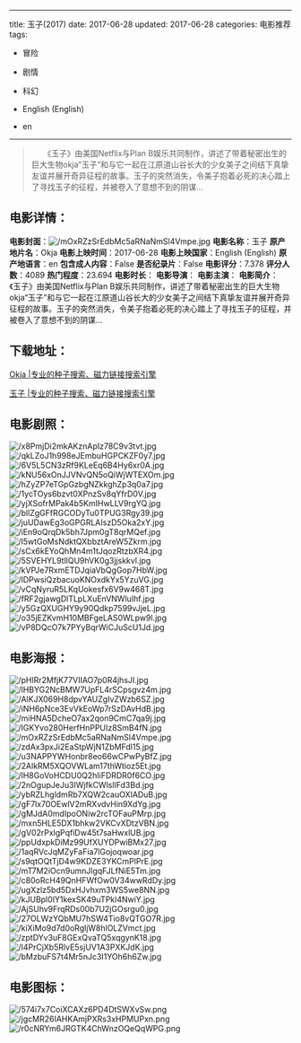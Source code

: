 
---
title: 玉子(2017)
date: 2017-06-28
updated: 2017-06-28
categories: 电影推荐
tags:
- 冒险
- 剧情
- 科幻

- English (English)
- en
---


> 　　《玉子》由美国Netflix与Plan B娱乐共同制作，讲述了带着秘密出生的巨大生物okja“玉子”和与它一起在江原道山谷长大的少女美子之间结下真挚友谊并展开奇异征程的故事。玉子的突然消失，令美子抱着必死的决心踏上了寻找玉子的征程，并被卷入了意想不到的阴谋...

## **电影详情**：

**电影封面**：<img src="https://image.tmdb.org/t/p/w200/mOxRZzSrEdbMc5aRNaNmSl4Vmpe.jpg" alt="/mOxRZzSrEdbMc5aRNaNmSl4Vmpe.jpg" title="/mOxRZzSrEdbMc5aRNaNmSl4Vmpe.jpg">
**电影名称**：玉子
**原产地片名**：Okja
**电影上映时间**：2017-06-28
**电影上映国家**：English (English)
**原产地语言**：en
**包含成人内容**：False
**是否纪录片**：False
**电影评分**：7.378
**评分人数**：4089
**热门程度**：23.694
**电影时长**：
**电影导演**：
**电影主演**：
**电影简介**：　　《玉子》由美国Netflix与Plan B娱乐共同制作，讲述了带着秘密出生的巨大生物okja“玉子”和与它一起在江原道山谷长大的少女美子之间结下真挚友谊并展开奇异征程的故事。玉子的突然消失，令美子抱着必死的决心踏上了寻找玉子的征程，并被卷入了意想不到的阴谋...

## **下载地址**：
[Okja |专业的种子搜索、磁力链接搜索引擎](https://movie.amd794.com:2083/?search=Okja&ordering=&mode=match_phrase&page_size=10&page=1)

[玉子 |专业的种子搜索、磁力链接搜索引擎](https://movie.amd794.com:2083/?search=%E7%8E%89%E5%AD%90&ordering=&mode=match_phrase&page_size=10&page=1)
 

## **电影剧照**：
<img src="https://image.tmdb.org/t/p/original/x8PmjDi2mkAKznApIz78C9v3tvt.jpg" alt="/x8PmjDi2mkAKznApIz78C9v3tvt.jpg" title="/x8PmjDi2mkAKznApIz78C9v3tvt.jpg"><img src="https://image.tmdb.org/t/p/original/qkLZoJ1h998eJEmbuHGPCKZF0y7.jpg" alt="/qkLZoJ1h998eJEmbuHGPCKZF0y7.jpg" title="/qkLZoJ1h998eJEmbuHGPCKZF0y7.jpg"><img src="https://image.tmdb.org/t/p/original/6V5L5CN3zRf9KLeEq6B4Hy6xr0A.jpg" alt="/6V5L5CN3zRf9KLeEq6B4Hy6xr0A.jpg" title="/6V5L5CN3zRf9KLeEq6B4Hy6xr0A.jpg"><img src="https://image.tmdb.org/t/p/original/kNU56xOnJJVNvQN5oQiWjWTEXOm.jpg" alt="/kNU56xOnJJVNvQN5oQiWjWTEXOm.jpg" title="/kNU56xOnJJVNvQN5oQiWjWTEXOm.jpg"><img src="https://image.tmdb.org/t/p/original/hZyZP7eTGpGzbgNZkkghZp3q0a7.jpg" alt="/hZyZP7eTGpGzbgNZkkghZp3q0a7.jpg" title="/hZyZP7eTGpGzbgNZkkghZp3q0a7.jpg"><img src="https://image.tmdb.org/t/p/original/1ycTOys6bzvt0XPnzSv8qYfrD0V.jpg" alt="/1ycTOys6bzvt0XPnzSv8qYfrD0V.jpg" title="/1ycTOys6bzvt0XPnzSv8qYfrD0V.jpg"><img src="https://image.tmdb.org/t/p/original/yjXSofrMPak4b5KmIHwLLV9rgYQ.jpg" alt="/yjXSofrMPak4b5KmIHwLLV9rgYQ.jpg" title="/yjXSofrMPak4b5KmIHwLLV9rgYQ.jpg"><img src="https://image.tmdb.org/t/p/original/bllZgGFfRGCODyTu0TPUG3Rgy39.jpg" alt="/bllZgGFfRGCODyTu0TPUG3Rgy39.jpg" title="/bllZgGFfRGCODyTu0TPUG3Rgy39.jpg"><img src="https://image.tmdb.org/t/p/original/juUDawEg3oGPGRLAIszD5Oka2xY.jpg" alt="/juUDawEg3oGPGRLAIszD5Oka2xY.jpg" title="/juUDawEg3oGPGRLAIszD5Oka2xY.jpg"><img src="https://image.tmdb.org/t/p/original/iEn9oQrqDk5bh7Jpm0gT8qrMQef.jpg" alt="/iEn9oQrqDk5bh7Jpm0gT8qrMQef.jpg" title="/iEn9oQrqDk5bh7Jpm0gT8qrMQef.jpg"><img src="https://image.tmdb.org/t/p/original/l5wtGoMsNdktQXbbztAreW5Zkrm.jpg" alt="/l5wtGoMsNdktQXbbztAreW5Zkrm.jpg" title="/l5wtGoMsNdktQXbbztAreW5Zkrm.jpg"><img src="https://image.tmdb.org/t/p/original/sCx6kEYoQhMn4m1tJqozRtzbXR4.jpg" alt="/sCx6kEYoQhMn4m1tJqozRtzbXR4.jpg" title="/sCx6kEYoQhMn4m1tJqozRtzbXR4.jpg"><img src="https://image.tmdb.org/t/p/original/5SVEHYL9tllQU9hVK0g3jjskkvl.jpg" alt="/5SVEHYL9tllQU9hVK0g3jjskkvl.jpg" title="/5SVEHYL9tllQU9hVK0g3jjskkvl.jpg"><img src="https://image.tmdb.org/t/p/original/kVPJe7RxmETDJqiaVbQgGop7HbW.jpg" alt="/kVPJe7RxmETDJqiaVbQgGop7HbW.jpg" title="/kVPJe7RxmETDJqiaVbQgGop7HbW.jpg"><img src="https://image.tmdb.org/t/p/original/lDPwsiQzbacuoKNOxdkYx5YzuVG.jpg" alt="/lDPwsiQzbacuoKNOxdkYx5YzuVG.jpg" title="/lDPwsiQzbacuoKNOxdkYx5YzuVG.jpg"><img src="https://image.tmdb.org/t/p/original/vCqNyruR5LKqUokesfx6V9w468T.jpg" alt="/vCqNyruR5LKqUokesfx6V9w468T.jpg" title="/vCqNyruR5LKqUokesfx6V9w468T.jpg"><img src="https://image.tmdb.org/t/p/original/fRF2gjawgDlTLpLXuEnVNWluIhf.jpg" alt="/fRF2gjawgDlTLpLXuEnVNWluIhf.jpg" title="/fRF2gjawgDlTLpLXuEnVNWluIhf.jpg"><img src="https://image.tmdb.org/t/p/original/y5GzQXUGHY9y90Qdkp7599vJjeL.jpg" alt="/y5GzQXUGHY9y90Qdkp7599vJjeL.jpg" title="/y5GzQXUGHY9y90Qdkp7599vJjeL.jpg"><img src="https://image.tmdb.org/t/p/original/o35jEZKvmH10MBFgeLAS0WLpw9l.jpg" alt="/o35jEZKvmH10MBFgeLAS0WLpw9l.jpg" title="/o35jEZKvmH10MBFgeLAS0WLpw9l.jpg"><img src="https://image.tmdb.org/t/p/original/vP8DQcO7k7PYyBqrWiCJuScU1Jd.jpg" alt="/vP8DQcO7k7PYyBqrWiCJuScU1Jd.jpg" title="/vP8DQcO7k7PYyBqrWiCJuScU1Jd.jpg">

## **电影海报**：
<img src="https://image.tmdb.org/t/p/original/pHlRr2MfjK77VIIAO7p0R4jhsJI.jpg" alt="/pHlRr2MfjK77VIIAO7p0R4jhsJI.jpg" title="/pHlRr2MfjK77VIIAO7p0R4jhsJI.jpg"><img src="https://image.tmdb.org/t/p/original/lHBYG2NcBMW7UpFL4rSCpsgvz4m.jpg" alt="/lHBYG2NcBMW7UpFL4rSCpsgvz4m.jpg" title="/lHBYG2NcBMW7UpFL4rSCpsgvz4m.jpg"><img src="https://image.tmdb.org/t/p/original/AlKJX069H8dpvYAUZgIvZWzb6SZ.jpg" alt="/AlKJX069H8dpvYAUZgIvZWzb6SZ.jpg" title="/AlKJX069H8dpvYAUZgIvZWzb6SZ.jpg"><img src="https://image.tmdb.org/t/p/original/iNH6pNce3EvVkEoWp7rSzDAvHdB.jpg" alt="/iNH6pNce3EvVkEoWp7rSzDAvHdB.jpg" title="/iNH6pNce3EvVkEoWp7rSzDAvHdB.jpg"><img src="https://image.tmdb.org/t/p/original/miHNA5DcheO7ax2qon9CmC7qa9j.jpg" alt="/miHNA5DcheO7ax2qon9CmC7qa9j.jpg" title="/miHNA5DcheO7ax2qon9CmC7qa9j.jpg"><img src="https://image.tmdb.org/t/p/original/lGKYvo280HerfHnPPUIz8SmB4fN.jpg" alt="/lGKYvo280HerfHnPPUIz8SmB4fN.jpg" title="/lGKYvo280HerfHnPPUIz8SmB4fN.jpg"><img src="https://image.tmdb.org/t/p/original/mOxRZzSrEdbMc5aRNaNmSl4Vmpe.jpg" alt="/mOxRZzSrEdbMc5aRNaNmSl4Vmpe.jpg" title="/mOxRZzSrEdbMc5aRNaNmSl4Vmpe.jpg"><img src="https://image.tmdb.org/t/p/original/zdAx3pxJi2EaStpWjN1ZbMFdl15.jpg" alt="/zdAx3pxJi2EaStpWjN1ZbMFdl15.jpg" title="/zdAx3pxJi2EaStpWjN1ZbMFdl15.jpg"><img src="https://image.tmdb.org/t/p/original/u3NAPPYWHonbr8eo66wCPwPyBfZ.jpg" alt="/u3NAPPYWHonbr8eo66wCPwPyBfZ.jpg" title="/u3NAPPYWHonbr8eo66wCPwPyBfZ.jpg"><img src="https://image.tmdb.org/t/p/original/2AlkRM5XQOVWLam17thWtioz5Et.jpg" alt="/2AlkRM5XQOVWLam17thWtioz5Et.jpg" title="/2AlkRM5XQOVWLam17thWtioz5Et.jpg"><img src="https://image.tmdb.org/t/p/original/lH8GoVoHCDU0Q2hIiFDRDR0f6CO.jpg" alt="/lH8GoVoHCDU0Q2hIiFDRDR0f6CO.jpg" title="/lH8GoVoHCDU0Q2hIiFDRDR0f6CO.jpg"><img src="https://image.tmdb.org/t/p/original/2nOgupJeJu3IWjfkCWlslIFd3Bd.jpg" alt="/2nOgupJeJu3IWjfkCWlslIFd3Bd.jpg" title="/2nOgupJeJu3IWjfkCWlslIFd3Bd.jpg"><img src="https://image.tmdb.org/t/p/original/ybRZLhgldmRb7XQW2cauOXIADuB.jpg" alt="/ybRZLhgldmRb7XQW2cauOXIADuB.jpg" title="/ybRZLhgldmRb7XQW2cauOXIADuB.jpg"><img src="https://image.tmdb.org/t/p/original/gF7lx70OEwlV2mRXvdvHin9XdYg.jpg" alt="/gF7lx70OEwlV2mRXvdvHin9XdYg.jpg" title="/gF7lx70OEwlV2mRXvdvHin9XdYg.jpg"><img src="https://image.tmdb.org/t/p/original/gMJdA0mdIpoONiw2rcTOFauPMrp.jpg" alt="/gMJdA0mdIpoONiw2rcTOFauPMrp.jpg" title="/gMJdA0mdIpoONiw2rcTOFauPMrp.jpg"><img src="https://image.tmdb.org/t/p/original/mxn5HLE5DX1bhkw2VKCvXDtzVBN.jpg" alt="/mxn5HLE5DX1bhkw2VKCvXDtzVBN.jpg" title="/mxn5HLE5DX1bhkw2VKCvXDtzVBN.jpg"><img src="https://image.tmdb.org/t/p/original/gV02rPxlgPqfiDw45t7saHwxlUB.jpg" alt="/gV02rPxlgPqfiDw45t7saHwxlUB.jpg" title="/gV02rPxlgPqfiDw45t7saHwxlUB.jpg"><img src="https://image.tmdb.org/t/p/original/ppUdxpkDiMz99UfXUYDPwiBMx27.jpg" alt="/ppUdxpkDiMz99UfXUYDPwiBMx27.jpg" title="/ppUdxpkDiMz99UfXUYDPwiBMx27.jpg"><img src="https://image.tmdb.org/t/p/original/1aqRVcJqMZyFaFia7lGojoqwoar.jpg" alt="/1aqRVcJqMZyFaFia7lGojoqwoar.jpg" title="/1aqRVcJqMZyFaFia7lGojoqwoar.jpg"><img src="https://image.tmdb.org/t/p/original/s9qtOQtTjD4w9KDZE3YKCmPlPrE.jpg" alt="/s9qtOQtTjD4w9KDZE3YKCmPlPrE.jpg" title="/s9qtOQtTjD4w9KDZE3YKCmPlPrE.jpg"><img src="https://image.tmdb.org/t/p/original/mT7M2iOcn9umnJlgqFJLfNiE5Tm.jpg" alt="/mT7M2iOcn9umnJlgqFJLfNiE5Tm.jpg" title="/mT7M2iOcn9umnJlgqFJLfNiE5Tm.jpg"><img src="https://image.tmdb.org/t/p/original/c80oRcH49QnHFWfOw0V34wwRdDy.jpg" alt="/c80oRcH49QnHFWfOw0V34wwRdDy.jpg" title="/c80oRcH49QnHFWfOw0V34wwRdDy.jpg"><img src="https://image.tmdb.org/t/p/original/ugXzlz5bd5DxHJvhxm3WS5we8NN.jpg" alt="/ugXzlz5bd5DxHJvhxm3WS5we8NN.jpg" title="/ugXzlz5bd5DxHJvhxm3WS5we8NN.jpg"><img src="https://image.tmdb.org/t/p/original/kJUBpl0IY1kexSK49uTPkl4NwiY.jpg" alt="/kJUBpl0IY1kexSK49uTPkl4NwiY.jpg" title="/kJUBpl0IY1kexSK49uTPkl4NwiY.jpg"><img src="https://image.tmdb.org/t/p/original/AjSUhv9FrqRDs00b7U2jGOsrgu0.jpg" alt="/AjSUhv9FrqRDs00b7U2jGOsrgu0.jpg" title="/AjSUhv9FrqRDs00b7U2jGOsrgu0.jpg"><img src="https://image.tmdb.org/t/p/original/27OLWzYQbMU7hSW4Tio8vQTGO7R.jpg" alt="/27OLWzYQbMU7hSW4Tio8vQTGO7R.jpg" title="/27OLWzYQbMU7hSW4Tio8vQTGO7R.jpg"><img src="https://image.tmdb.org/t/p/original/kiXiMo9d7d0oRgljW8hlOLZVmct.jpg" alt="/kiXiMo9d7d0oRgljW8hlOLZVmct.jpg" title="/kiXiMo9d7d0oRgljW8hlOLZVmct.jpg"><img src="https://image.tmdb.org/t/p/original/zptDYv3uF8GExQvaTQ5xqgynK18.jpg" alt="/zptDYv3uF8GExQvaTQ5xqgynK18.jpg" title="/zptDYv3uF8GExQvaTQ5xqgynK18.jpg"><img src="https://image.tmdb.org/t/p/original/l4PrCjXb5RlvE5sjUV1A3PXKJdK.jpg" alt="/l4PrCjXb5RlvE5sjUV1A3PXKJdK.jpg" title="/l4PrCjXb5RlvE5sjUV1A3PXKJdK.jpg"><img src="https://image.tmdb.org/t/p/original/bMzbuFS7t4Mr5nJc3I1YOh6h6Zw.jpg" alt="/bMzbuFS7t4Mr5nJc3I1YOh6h6Zw.jpg" title="/bMzbuFS7t4Mr5nJc3I1YOh6h6Zw.jpg">

## **电影图标**：
<img src="https://image.tmdb.org/t/p/original/574i7x7CoiXCAXz6PD4DtSWXvSw.png" alt="/574i7x7CoiXCAXz6PD4DtSWXvSw.png" title="/574i7x7CoiXCAXz6PD4DtSWXvSw.png"><img src="https://image.tmdb.org/t/p/original/jgcMR26IAHKAmjPXRs3xHPMUPxn.png" alt="/jgcMR26IAHKAmjPXRs3xHPMUPxn.png" title="/jgcMR26IAHKAmjPXRs3xHPMUPxn.png"><img src="https://image.tmdb.org/t/p/original/r0cNRYm6JRGTK4ChWnzOQeQqWPG.png" alt="/r0cNRYm6JRGTK4ChWnzOQeQqWPG.png" title="/r0cNRYm6JRGTK4ChWnzOQeQqWPG.png">
